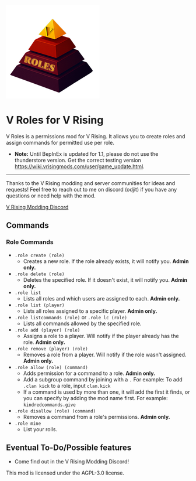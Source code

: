 ![](logo.png)
# V Roles for V Rising
V Roles is a permissions mod for V Rising. It allows you to create roles and assign commands for permitted use per role.
   - **Note:** Until BepInEx is updated for 1.1, please do not use the thunderstore version. Get the correct testing version https://wiki.vrisingmods.com/user/game_update.html.

---

Thanks to the V Rising modding and server communities for ideas and requests!
Feel free to reach out to me on discord (odjit) if you have any questions or need help with the mod.

[V Rising Modding Discord](https://vrisingmods.com/discord)

## Commands

### Role Commands
- `.role create (role)`
  - Creates a new role. If the role already exists, it will notify you. **Admin only.**
- `.role delete (role)`
  - Deletes the specified role. If it doesn't exist, it will notify you. **Admin only.**
- `.role list`
  - Lists all roles and which users are assigned to each. **Admin only.**
- `.role list (player)`
  - Lists all roles assigned to a specific player. **Admin only.**
- `.role listcommands (role)` or `.role lc (role)`
  - Lists all commands allowed by the specified role.
- `.role add (player) (role)`
  - Assigns a role to a player. Will notify if the player already has the role. **Admin only.**
- `.role remove (player) (role)`
  - Removes a role from a player. Will notify if the role wasn't assigned. **Admin only.**
- `.role allow (role) (command)`
  - Adds permission for a command to a role. **Admin only.**
  - Add a subgroup command by joining with a `.` For example: To add `.clan kick` to a role, input `clan.kick`
  - If a command is used by more than one, it will add the first it finds, or you can specify by adding the mod name first. For example: `kindredcommands.give`
- `.role disallow (role) (command)`
  - Removes a command from a role's permissions. **Admin only.**
- `.role mine`
  - List your rolls.

	
## Eventual To-Do/Possible features
- Come find out in the V Rising Modding Discord!

This mod is licensed under the AGPL-3.0 license.